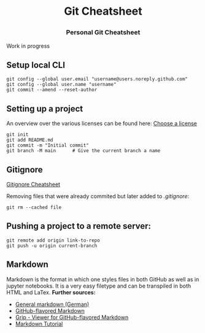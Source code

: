 # <p align="center">Git Cheatsheet</p>
### <p align="center">Personal Git Cheatsheet</p>

Work in progress

## Setup local CLI
```
git config --global user.email "username@users.noreply.github.com"
git config --global user.name "username"
git commit --amend --reset-author
```

## Setting up a project
An overview over the various licenses can be found here:
[Choose a license](https://choosealicense.com/)

```
git init
git add README.md
git commit -m "Initial commit"
git branch -M main      # Give the current branch a name
```

## Gitignore
[Gitignore Cheatsheet](https://linuxize.com/post/gitignore-ignoring-files-in-git/)

Removing files that were already commited but later added to *.gitignore*:
```
git rm --cached file
```

## Pushing a project to a remote server:
```
git remote add origin link-to-repo
git push -u origin current-branch
```

## Markdown
Markdown is the format in which one styles files in both GitHub as well as in jupyter notebooks. It is a very easy filetype and can be transpiled in both HTML and LaTex. 
**Further sources:**  
- [General markdown (German)](https://markdown.de/)
- [GitHub-flavored Markdown](https://guides.github.com/features/mastering-markdown/)
- [Grip - Viewer for GitHub-flavored Markdown](https://github.com/joeyespo/grip)
- [Markdown Tutorial](https://www.howtogeek.com/448323/what-is-markdown-and-how-do-you-use-it/)
